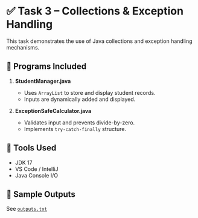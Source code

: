 # ✅ Task 3 – Collections & Exception Handling

This task demonstrates the use of Java collections and exception handling mechanisms.

## 🔹 Programs Included

1. **StudentManager.java**
   - Uses `ArrayList` to store and display student records.
   - Inputs are dynamically added and displayed.

2. **ExceptionSafeCalculator.java**
   - Validates input and prevents divide-by-zero.
   - Implements `try-catch-finally` structure.

## 🔧 Tools Used
- JDK 17
- VS Code / IntelliJ
- Java Console I/O

## 🧪 Sample Outputs
See [`outputs.txt`](./outputs.txt)
